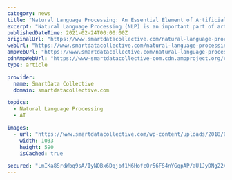```yaml
---
category: news
title: "Natural Language Processing: An Essential Element of Artificial Intelligence"
excerpt: "Natural Language Processing (NLP) is an important part of artificial intelligence which is being researched upon to aid enterprises and businesses in the quick, speedy and fast retrieval of both structured and unstructured organizational data when needed."
publishedDateTime: 2021-02-24T00:00:00Z
originalUrl: "https://www.smartdatacollective.com/natural-language-processing-essential-element-ai/"
webUrl: "https://www.smartdatacollective.com/natural-language-processing-essential-element-ai/"
ampWebUrl: "https://www.smartdatacollective.com/natural-language-processing-essential-element-ai/amp/"
cdnAmpWebUrl: "https://www-smartdatacollective-com.cdn.ampproject.org/c/s/www.smartdatacollective.com/natural-language-processing-essential-element-ai/amp/"
type: article

provider:
  name: SmartData Collective
  domain: smartdatacollective.com

topics:
  - Natural Language Processing
  - AI

images:
  - url: "https://www.smartdatacollective.com/wp-content/uploads/2018/03/Natural-Language-Processing-NLP-AI.jpg"
    width: 1033
    height: 590
    isCached: true

secured: "LmIKa8SrdWbq9sA/IyNOBx6Dqjbf1M6HofcOr56FS4nYGqpAP/aU1JyDNg22AF6ANB1YMxH+EZ9o5ednWq8nx75Co7DGqPTUDqMcL32UIqo7UKR3az6Oihb7MmlPYRZpn7qkcNcCMsizlY8e6LFre6jgwH3wah39UzZGzblA4ubCKQRel+XKbaS2k41q0E1e7qJbnf4Q1T5gxQvXhfO/0M4CF3/rltCYOLX1EADrt+3ocOaBPkVZi9pZbDkJvk2Bmopx4j1zZjTzP4lPrWn40bEXHU/kRqjDuhs1LMp2VM80/akWCRP23A77rYMM1/VeJHVeQfChQl/Ku/0pkLrxm203QlQN8yOcaMik8ESWVIo=;Hqmfdojg/F2QA70aL0Ye0w=="
---
```



